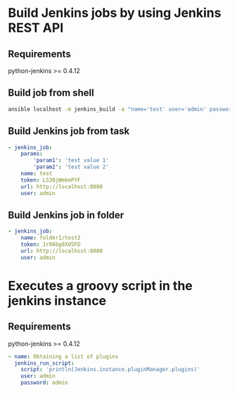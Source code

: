 # Build Jenkins jobs by using Jenkins REST API

## Requirements

python-jenkins >= 0.4.12

## Build job from shell

```bash
ansible localhost -m jenkins_build -a "name='test' user='admin' password='admin' url='http://localhost:8080'" -M ./library
```

## Build Jenkins job from task

```yaml
- jenkins_job:
    params:
        'param1': 'test value 1'
        'param2': 'test value 2'
    name: test
    token: LS30jWmkmPYF
    url: http://localhost:8080
    user: admin
```

## Build Jenkins job in folder

```yaml
- jenkins_job:
    name: folder1/test2
    token: 1r06bg8XdSFD
    url: http://localhost:8080
    user: admin
```

# Executes a groovy script in the jenkins instance

## Requirements

python-jenkins >= 0.4.12

```yaml
- name: Obtaining a list of plugins
  jenkins_run_script:
    script: 'println(Jenkins.instance.pluginManager.plugins)'
    user: admin
    password: admin
```